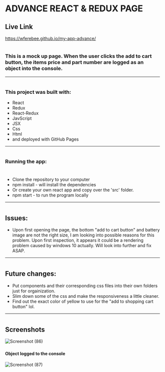 # ADVANCE REACT & REDUX PAGE


## Live Link 
https://wferebee.github.io/my-app-advance/
#
### This is a mock up page. When the user clicks the add to cart button, the items price and part number are logged as an object into the console.
***
#
### This project was built with:
* React
* Redux
* React-Redux
* JavScript
* JSX
* Css
* Html
* and deployed with GitHub Pages
***
#
### Running the app:
#
* Clone the repository to your computer
* npm install - will install the dependencies
* Or create your own react app and copy over the 'src' folder.
* npm start - to run the program locally
***
#
## Issues:
* Upon first opening the page, the bottom "add to cart button" and battery image are not the right size, I am looking into possible reasons for this problem. Upon first inspection, it appears it could be a rendering problem caused by windows 10 actually. Will look into further and fix ASAP.
***
#
## Future changes:
* Put components and their corresponding css files into their own folders just for orgainization.
* Slim down some of the css and make the responsiveness a little cleaner.
* Find out the exact color of yellow to use for the "add to shopping cart button" lol.
***
#
## Screenshots

![Screenshot (86)](https://user-images.githubusercontent.com/53095806/77710789-5d127880-6fa5-11ea-8c5e-f9460357a590.png)
### 
#### Object logged to the console
![Screenshot (87)](https://user-images.githubusercontent.com/53095806/77710796-613e9600-6fa5-11ea-89fa-f0bff7db6763.png)

